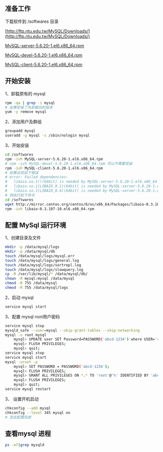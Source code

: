 ## 准备工作
下载软件到 /softwares 目录

[http://ftp.ntu.edu.tw/MySQL/Downloads/](http://ftp.ntu.edu.tw/MySQL/Downloads/)

[MySQL-server-5.6.20-1.el6.x86_64.rpm](http://ftp.ntu.edu.tw/MySQL/Downloads/MySQL-5.6/MySQL-server-5.6.20-1.el6.x86_64.rpm)

[MySQL-devel-5.6.20-1.el6.x86_64.rpm](http://ftp.ntu.edu.tw/MySQL/Downloads/MySQL-5.6/MySQL-devel-5.6.20-1.el6.x86_64.rpm)

[MySQL-client-5.6.20-1.el6.x86_64.rpm](http://ftp.ntu.edu.tw/MySQL/Downloads/MySQL-5.6/MySQL-client-5.6.20-1.el6.x86_64.rpm)

## 开始安装
1、卸载原有的 mysql
```bash
rpm -qa | grep -i mysql
# 如果安装了先卸载旧的版本    
yum -y remove mysql
```

2、添加用户及群组
```bash
groupadd mysql
useradd -g mysql -s /sbin/nologin mysql
```

3、开始安装
```bash
cd /softwares
rpm -ivh MySQL-server-5.6.20-1.el6.x86_64.rpm
# rpm -ivh MySQL-devel-5.6.20-1.el6.x86_64.rpm 可以不需要安装
rpm -ivh MySQL-client-5.6.20-1.el6.x86_64.rpm
# 如果出现如下错误
# error: Failed dependencies:
#   libaio.so.1()(64bit) is needed by MySQL-server-5.6.20-1.el6.x86_64
#   libaio.so.1(LIBAIO_0.1)(64bit) is needed by MySQL-server-5.6.20-1.el6.x86_64
#   libaio.so.1(LIBAIO_0.4)(64bit) is needed by MySQL-server-5.6.20-1.el6.x86_64
# 则执行如下命令
cd /softwares
wget http://mirror.centos.org/centos/6/os/x86_64/Packages/libaio-0.3.107-10.el6.x86_64.rpm
rpm -ivh libaio-0.3.107-10.el6.x86_64.rpm
```

## 配置 MySql 运行环境
1、创建目录及文件
```bash
mkdir -p /data/mysql/logs
mkdir -p /data/mysql/db
touch /data/mysql/logs/mysql.err
touch /data/mysql/logs/general.log
touch /data/mysql/logs/sortrepl.log
touch /data/mysql/logs/slowquery.log
cp -R /var/lib/mysql/* /data/mysql/db/
chown -R mysql:mysql /data/mysql
chmod -R 755 /data/mysql
chmod -R 755 /data/mysql/logs
```

2、启动 mysql
```bash
service mysql start
```

3、配置 mysql root用户密码
```bash
service mysql stop
mysqld_safe --user=mysql --skip-grant-tables --skip-networking
mysql -u root mysql
    mysql> UPDATE user SET Password=PASSWORD('abcd-1234') where USER='root';
    mysql> FLUSH PRIVILEGES;
    mysql> quit;
service mysql stop
service mysql start
mysql -uroot -p
    mysql> SET PASSWORD = PASSWORD('abcd-1234');
    mysql> FLUSH PRIVILEGES;
    mysql> GRANT ALL PRIVILEGES ON *.* TO 'root'@'%' IDENTIFIED BY 'abcd-1234' WITH GRANT OPTION;
    mysql> FLUSH PRIVILEGES;
    mysql> quit;
service mysql restart
```

3、 设置开机启动
```bash
chkconfig --add mysql
chkconfig --level 345 mysql on
# 至此配置完成
```


## 查看mysql 进程
```bash
ps -ef|grep mysqld
```
